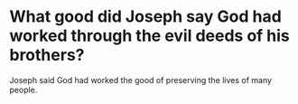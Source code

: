 # What good did Joseph say God had worked through the evil deeds of his brothers?

Joseph said God had worked the good of preserving the lives of many people.
